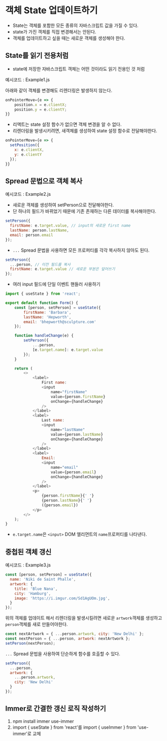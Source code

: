 # 객체 State 업데이트하기
- State는 객체를 포함한 모든 종류의 자바스크립트 값을 가질 수 있다.
- state가 가진 객체를 직접 변경해서는 안된다.
- 객체를 업데이트하고 싶을 때는 새로운 객체를 생성해야 한다.

## State를 읽기 전용처럼
- state에 저장한 자바스크립트 객체는 어떤 것이라도 읽기 전용인 것 처럼

예시코드 : Example1.js

아래와 같이 객체를 변경해도 리렌더링은 발생하지 않는다.
```javascript
onPointerMove={e => {
    position.x = e.clientX;
    position.y = e.clientY;
}}
```
- 리액트는 state 설정 함수가 없으면 객체 변경을 알 수 없다.
- 리렌더링을 발생시키려면, 새객체를 생성하여 state 설정 함수로 전달해야한다.
```javascript
onPointerMove={e => {
  setPosition({
    x: e.clientX,
    y: e.clientY
  });
}}
```

## Spread 문법으로 객체 복사

예시코드 : Example2.js

- 새로운 객체를 생성하여 setPerson으로 전달해야한다.
- 단 하나의 필드가 바뀌었기 때문에 기존 존재하는 다른 데이터를 복사해야한다.
```javascript
setPerson({
  firstName: e.target.value, // input의 새로운 first name
  lastName: person.lastName,
  email: person.email
});
```

- `...` Spread 문법을 사용하면 모든 프로퍼티를 각각 복사하지 않아도 된다.
```javascript
setPerson({
  ...person, // 이전 필드를 복사
  firstName: e.target.value // 새로운 부분은 덮어쓰기
});
```

- 여러 input 필드에 단일 이벤트 핸들러 사용하기
```javascript
import { useState } from 'react';

export default function Form() {
    const [person, setPerson] = useState({
        firstName: 'Barbara',
        lastName: 'Hepworth',
        email: 'bhepworth@sculpture.com'
    });

    function handleChange(e) {
        setPerson({
            ...person,
            [e.target.name]: e.target.value
        });
    }

    return (
        <>
            <label>
                First name:
                <input
                    name="firstName"
                    value={person.firstName}
                    onChange={handleChange}
                />
            </label>
            <label>
                Last name:
                <input
                    name="lastName"
                    value={person.lastName}
                    onChange={handleChange}
                />
            </label>
            <label>
                Email:
                <input
                    name="email"
                    value={person.email}
                    onChange={handleChange}
                />
            </label>
            <p>
                {person.firstName}{' '}
                {person.lastName}{' '}
                ({person.email})
            </p>
        </>
    );
}
```
- `e.target.name`은 `<input>` DOM 엘리먼트의 `name`프로퍼티를 나타낸다.

## 중첩된 객체 갱신

예시코드 : Example3.js

```javascript
const [person, setPerson] = useState({
  name: 'Niki de Saint Phalle',
  artwork: {
    title: 'Blue Nana',
    city: 'Hamburg',
    image: 'https://i.imgur.com/Sd1AgUOm.jpg',
  }
});
```
위의 객체를 업데이트 해서 리렌더링을 발생시킬려면 새로운 `artwork`객체를 생성하고 `person`객체를 새로 만들어야한다.
```javascript
const nextArtwork = { ...person.artwork, city: 'New Delhi' };
const nextPerson = { ...person, artwork: nextArtwork };
setPerson(nextPerson);
```

`...` Spread 문법을 사용하여 단순하게 함수를 호출할 수 있다.
```javascript
setPerson({
  ...person,
  artwork: {
    ...person.artwork,
    city: 'New Delhi'
  }
});
```

## Immer로 간결한 갱신 로직 작성하기
1. npm install immer use-immer
2. import { useState } from 'react'를 import { useImmer } from 'use-immer'로 교체